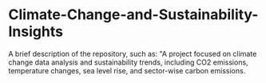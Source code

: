 # Climate-Change-and-Sustainability-Insights
A brief description of the repository, such as: "A project focused on climate change data analysis and sustainability trends, including CO2 emissions, temperature changes, sea level rise, and sector-wise carbon emissions.
